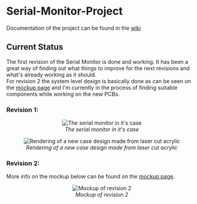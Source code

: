 Serial-Monitor-Project
======================
Documentation of the project can be found in the [wiki](https://github.com/hampussandberg/Serial-Monitor-Project/wiki)

## Current Status
The first revision of the Serial Monitor is done and working. It has been a great way of finding out what things to improve for the next revisions and what's already working as it should.  
For revision 2 the system level design is basically done as can be seen on the [mockup page](https://github.com/hampussandberg/Serial-Monitor-Project/wiki/Revision-2-Mockup) and I'm currently in the process of finding suitable components while working on the new PCBs.  

### Revision 1:
<p align="center">
  <img src="https://github.com/hampussandberg/Serial-Monitor-Project/raw/master/Documentation/images/hardware/serial-monitor-case.jpg" alt="The serial monitor in it's case"/>
<br/>
<em>The serial monitor in it's case</em>

<p align="center">
  <img src="https://raw.githubusercontent.com/hampussandberg/Serial-Monitor-Project/master/Documentation/images/hardware/new-case-design.JPG" alt="Rendering of a new case design made from laser cut acrylic"/>
<br/>
<em>Rendering of a new case design made from laser cut acrylic</em>

### Revision 2:
More info on the mockup below can be found on the [mockup page](https://github.com/hampussandberg/Serial-Monitor-Project/wiki/Revision-2-Mockup).
<p align="center">
  <img src="https://raw.githubusercontent.com/hampussandberg/Serial-Monitor-Project/master/Documentation/revision-2/images/mockup-final-solution.png" alt="Mockup of revision 2"/>
<br/>
<em>Mockup of revision 2</em>
